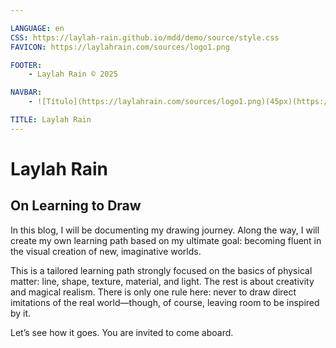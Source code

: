 ```yaml
---

LANGUAGE: en
CSS: https://laylah-rain.github.io/mdd/demo/source/style.css
FAVICON: https://laylahrain.com/sources/logo1.png

FOOTER:
    - Laylah Rain © 2025

NAVBAR:
    - ![Título](https://laylahrain.com/sources/logo1.png)(45px)(https://laylahrain.com){sametab}

TITLE: Laylah Rain
---
```



# Laylah Rain

## On Learning to Draw

In this blog, I will be documenting my drawing journey. Along the way, I will create my own learning path based on my ultimate goal: becoming fluent in the visual creation of new, imaginative worlds.

This is a tailored learning path strongly focused on the basics of physical matter: line, shape, texture, material, and light. The rest is about creativity and magical realism. There is only one rule here: never to draw direct imitations of the real world—though, of course, leaving room to be inspired by it.

Let’s see how it goes. You are invited to come aboard.
